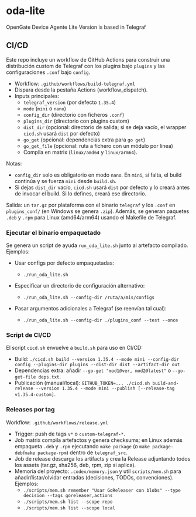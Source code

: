 # oda-lite
OpenGate Device Agente Lite Version is based in Telegraf

## CI/CD

Este repo incluye un workflow de GitHub Actions para construir una distribución custom de Telegraf con los plugins bajo `plugins` y las configuraciones `.conf` bajo `config`.

- Workflow: `.github/workflows/build-telegraf.yml`
- Dispara desde la pestaña Actions (workflow_dispatch).
- Inputs principales:
  - `telegraf_version` (por defecto `1.35.4`)
  - `mode` (`mini` o `nano`)
  - `config_dir` (directorio con ficheros `.conf`)
  - `plugins_dir` (directorio con plugins custom)
  - `dist_dir` (opcional: directorio de salida; si se deja vacío, el wrapper `cicd.sh` usará `dist` por defecto)
  - `go_get` (opcional: dependencias extra para `go get`)
  - `go_get_file` (opcional: ruta a fichero con un módulo por línea)
  - Compila en matrix (`linux/amd64` y `linux/arm64`).

Notas:
- `config_dir` solo es obligatorio en modo `nano`. En `mini`, si falta, el build continúa y se fuerza `mini` desde `build.sh`.
- Si dejas `dist_dir` vacío, `cicd.sh` usará `dist` por defecto y lo creará antes de invocar el build. Si lo defines, creará ese directorio.

Salida: un `tar.gz` por plataforma con el binario `telegraf` y los `.conf` en `plugins_conf/` (en Windows se genera `.zip`). Además, se generan paquetes `.deb` y `.rpm` para Linux (amd64/arm64) usando el Makefile de Telegraf.

### Ejecutar el binario empaquetado

Se genera un script de ayuda `run_oda_lite.sh` junto al artefacto compilado. Ejemplos:

- Usar configs por defecto empaquetadas:
  - `./run_oda_lite.sh`

- Especificar un directorio de configuración alternativo:
  - `./run_oda_lite.sh --config-dir /ruta/a/mis/configs`

- Pasar argumentos adicionales a Telegraf (se reenvían tal cual):
  - `./run_oda_lite.sh --config-dir ./plugins_conf --test --once`

### Script de CI/CD

El script `cicd.sh` envuelve a `build.sh` para uso en CI/CD:

- Build: `./cicd.sh build --version 1.35.4 --mode mini --config-dir config --plugins-dir plugins --dist-dir dist --artifact-dir out`
- Dependencias extra: añadir `--go-get "mod1@ver, mod2@latest"` o `--go-get-file deps.txt`.
- Publicación (manual/local): `GITHUB_TOKEN=... ./cicd.sh build-and-release --version 1.35.4 --mode mini --publish [--release-tag v1.35.4-custom]`.

### Releases por tag

Workflow: `.github/workflows/release.yml`

- Trigger: push de tags `v*` o `custom-telegraf-*`.
- Job matrix compila artefactos y genera checksums; en Linux además empaqueta `.deb` y `.rpm` ejecutando `make package` (o `make package-deb`/`make package-rpm`) dentro de `telegraf_src`.
- Job de release descarga los artifacts y crea la Release adjuntando todos los assets (tar.gz, sha256, deb, rpm, zip si aplica).
- Memoria del proyecto: `.codex/memory.json` y util `scripts/mem.sh` para añadir/listar/olvidar entradas (decisiones, TODOs, convenciones). Ejemplos:
  - `./scripts/mem.sh remember "Usar GoReleaser con blobs" --type decision --tags goreleaser,actions`
  - `./scripts/mem.sh list --scope repo`
  - `./scripts/mem.sh list --scope local`
